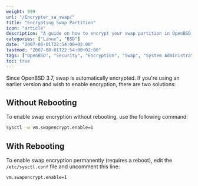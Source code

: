 ```yaml
---
weight: 999
url: "/Encrypter_sa_swap/"
title: "Encrypting Swap Partition"
icon: "article"
description: "A guide on how to encrypt your swap partition in OpenBSD systems both with and without rebooting."
categories: ["Linux", "BSD"]
date: "2007-08-01T22:54:00+02:00"
lastmod: "2007-08-01T22:54:00+02:00"
tags: ["OpenBSD", "Security", "Encryption", "Swap", "System Administration"]
toc: true
---
```


Since OpenBSD 3.7, swap is automatically encrypted. If you're using an earlier version and wish to enable encryption, there are two solutions:

## Without Rebooting

To enable swap encryption without rebooting, use the following command:

```bash
sysctl -w vm.swapencrypt.enable=1
```

## With Rebooting

To enable swap encryption permanently (requires a reboot), edit the `/etc/sysctl.conf` file and uncomment this line:

```bash
vm.swapencrypt.enable=1
```